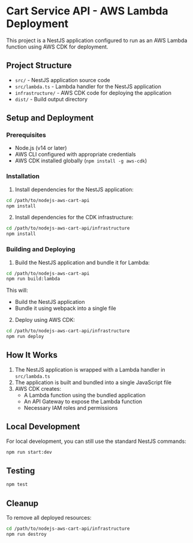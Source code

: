 # Cart Service API - AWS Lambda Deployment

This project is a NestJS application configured to run as an AWS Lambda function using AWS CDK for deployment.

## Project Structure

- `src/` - NestJS application source code
- `src/lambda.ts` - Lambda handler for the NestJS application
- `infrastructure/` - AWS CDK code for deploying the application
- `dist/` - Build output directory

## Setup and Deployment

### Prerequisites

- Node.js (v14 or later)
- AWS CLI configured with appropriate credentials
- AWS CDK installed globally (`npm install -g aws-cdk`)

### Installation

1. Install dependencies for the NestJS application:

```bash
cd /path/to/nodejs-aws-cart-api
npm install
```

2. Install dependencies for the CDK infrastructure:

```bash
cd /path/to/nodejs-aws-cart-api/infrastructure
npm install
```

### Building and Deploying

1. Build the NestJS application and bundle it for Lambda:

```bash
cd /path/to/nodejs-aws-cart-api
npm run build:lambda
```

This will:
- Build the NestJS application
- Bundle it using webpack into a single file

2. Deploy using AWS CDK:

```bash
cd /path/to/nodejs-aws-cart-api/infrastructure
npm run deploy
```

## How It Works

1. The NestJS application is wrapped with a Lambda handler in `src/lambda.ts`
2. The application is built and bundled into a single JavaScript file
3. AWS CDK creates:
   - A Lambda function using the bundled application
   - An API Gateway to expose the Lambda function
   - Necessary IAM roles and permissions

## Local Development

For local development, you can still use the standard NestJS commands:

```bash
npm run start:dev
```

## Testing

```bash
npm test
```

## Cleanup

To remove all deployed resources:

```bash
cd /path/to/nodejs-aws-cart-api/infrastructure
npm run destroy
```